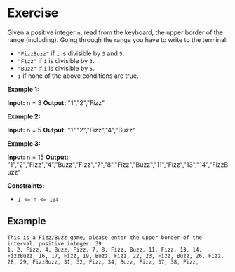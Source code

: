 # Exercise

Given a positive integer `n`, read from the keyboard, the upper border of the range (including). Going through the range you have to write to the terminal:

-   `"FizzBuzz"`  if  `i`  is divisible by  `3`  and  `5`.
-   `"Fizz"`  if  `i`  is divisible by  `3`.
-   `"Buzz"`  if  `i`  is divisible by  `5`.
-   `i`  if none of the above conditions are true.

**Example 1:**

**Input:** n = 3
**Output:** "1","2","Fizz"

**Example 2:**

**Input:** n = 5
**Output:** "1","2","Fizz","4","Buzz"

**Example 3:**

**Input:** n = 15
**Output:** "1","2","Fizz","4","Buzz","Fizz","7","8","Fizz","Buzz","11","Fizz","13","14","FizzBuzz"

**Constraints:**

-   `1 <= n <= 104`

## Example
```
This is a Fizz/Buzz game, please enter the upper border of the interval, positive integer: 39
1, 2, Fizz, 4, Buzz, Fizz, 7, 8, Fizz, Buzz, 11, Fizz, 13, 14, FizzBuzz, 16, 17, Fizz, 19, Buzz, Fizz, 22, 23, Fizz, Buzz, 26, Fizz, 28, 29, FizzBuzz, 31, 32, Fizz, 34, Buzz, Fizz, 37, 38, Fizz,
```
